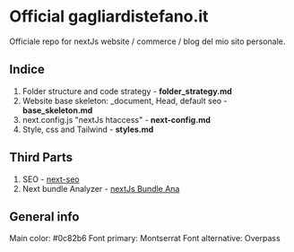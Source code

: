 # Official gagliardistefano.it

Officiale repo for nextJs website / commerce / blog del mio sito personale.

## Indice

1. Folder structure and code strategy - **folder_strategy.md**
2. Website base skeleton: \_document, Head, default seo - **base_skeleton.md**
3. next.config.js "nextJs htaccess" - **next-config.md**
4. Style, css and Tailwind - **styles.md**

## Third Parts

1. SEO - [next-seo](https://github.com/garmeeh/next-seo)
2. Next bundle Analyzer - [nextJs Bundle Ana](https://www.npmjs.com/package/@next/bundle-analyzer)

## General info

Main color: #0c82b6
Font primary: Montserrat
Font alternative: Overpass

